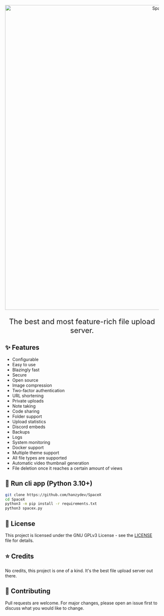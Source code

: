 <div align="center">
  <img 
    src="https://cdn.discordapp.com/attachments/1089486214832324679/1155200579996491826/spacexsnew.png"
    alt="SpaceX" 
    style="height: 25vh"
  />
  <p style="font-size: 1.5rem">
    The best and most feature-rich file upload server.
  </p>
</div>

## :sparkles: Features

- Configurable
- Easy to use
- Blazingly fast
- Secure
- Open source
- Image compression
- Two-factor authentication
- URL shortening
- Private uploads
- Note taking
- Code sharing
- Folder support
- Upload statistics
- Discord embeds
- Backups
- Logs
- System monitoring
- Docker support
- Multiple theme support
- All file types are supported
- Automatic video thumbnail generation
- File deletion once it reaches a certain amount of views

## :rocket: Run cli app (Python 3.10+)

```bash
git clone https://github.com/hanzydev/SpaceX
cd SpaceX
python3 -m pip install -r requirements.txt
python3 spacex.py
```

## :page_facing_up: License

This project is licensed under the GNU GPLv3 License - see the [LICENSE](https://choosealicense.com/licenses/gpl-3.0/) file for details.

## :star: Credits

No credits, this project is one of a kind. It's the best file upload server out there.

## :handshake: Contributing

Pull requests are welcome. For major changes, please open an issue first to discuss what you would like to change.
